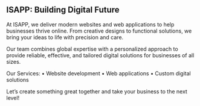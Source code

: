 ## ISAPP: Building Digital Future

At ISAPP, we deliver modern websites and web applications to help businesses thrive online. From creative designs to functional solutions, we bring your ideas to life with precision and care.

Our team combines global expertise with a personalized approach to provide reliable, effective, and tailored digital solutions for businesses of all sizes.

Our Services:
	•	Website development
	•	Web applications
	•	Custom digital solutions

Let’s create something great together and take your business to the next level!
